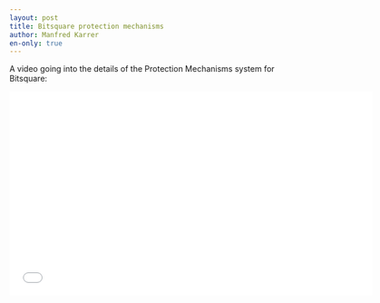 ```yaml
---
layout: post
title: Bitsquare protection mechanisms
author: Manfred Karrer
en-only: true
---
```

A video going into the details of the Protection Mechanisms system for Bitsquare:

<iframe src="//player.vimeo.com/video/110391150" width="640" height="360" frameborder="0" allowfullscreen="allowfullscreen"></iframe>

